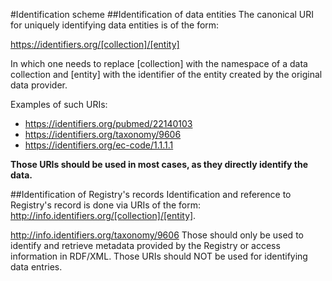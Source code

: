 #Identification scheme
##Identification of data entities
The canonical URI for uniquely identifying data entities is of the form:

https://identifiers.org/[collection]/[entity]

In which one needs to replace [collection] with the namespace of a data collection and [entity] with the identifier of the entity created by the original data provider.

Examples of such URIs:
* https://identifiers.org/pubmed/22140103
* https://identifiers.org/taxonomy/9606
* https://identifiers.org/ec-code/1.1.1.1

**Those URIs should be used in most cases, as they directly identify the data.**

##Identification of Registry's records
Identification and reference to Registry's record is done via URIs of the form: http://info.identifiers.org/[collection]/[entity].

http://info.identifiers.org/taxonomy/9606
Those should only be used to identify and retrieve metadata provided by the Registry or access information in RDF/XML. Those URIs should NOT be used for identifying data entries.